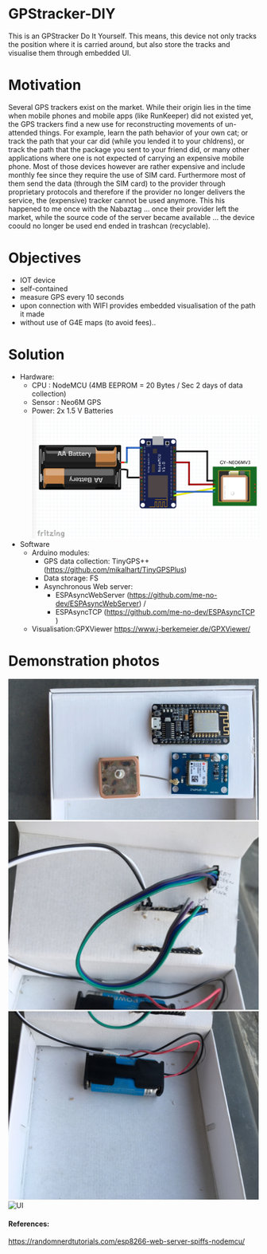# GPStracker-DIY
This is an GPStracker Do It Yourself. This means, this device not only tracks the position where it is carried around, but also store the tracks and visualise them through embedded UI.

# Motivation
Several GPS trackers exist on the market. While their origin lies in the time when mobile phones and mobile apps (like RunKeeper) did not existed yet, the GPS trackers find a new use for reconstructing movements of un-attended things. For example, learn the path behavior of your own cat; or track the path that your car did (while you lended it to your chldrens), or track the path that the package you sent to your friend did, or many other applications where one is not expected of carrying an expensive mobile phone.
Most of those devices however are rather expensive and include monthly fee since they require the use of SIM card. Furthermore most of them send the data (through the SIM card) to the provider through proprietary protocols and therefore if the provider no longer delivers the service, the (expensive) tracker cannot be used anymore.
This his happened to me once with the Nabaztag ... once their provider left the market, while the source code of the server became available ... the device coould no longer be used end ended in trashcan (recyclable).

# Objectives

- IOT device
- self-contained
- measure GPS every 10 seconds
- upon connection with WIFI provides embedded visualisation of the path it made
- without use of G4E maps (to avoid fees)..

# Solution
- Hardware:
  - CPU : NodeMCU (4MB EEPROM = 20 Bytes / Sec  2 days of data collection)
  - Sensor : Neo6M GPS
  - Power: 2x 1.5 V Batteries
  ![drawing](/hardware/GPSTrackerDIY.jpg)
- Software
  - Arduino modules:
    - GPS data collection: TinyGPS++ (https://github.com/mikalhart/TinyGPSPlus)
    - Data storage: FS
    - Asynchronous Web server:
      - ESPAsyncWebServer (https://github.com/me-no-dev/ESPAsyncWebServer) /
      - ESPAsyncTCP (https://github.com/me-no-dev/ESPAsyncTCP )
  - Visualisation:GPXViewer  https://www.j-berkemeier.de/GPXViewer/

# Demonstration photos

![Top](Top.jpeg)
![Back](Back.jpeg)
![Inside](Inside.jpeg)
![UI](UI.png)

#### References:
https://randomnerdtutorials.com/esp8266-web-server-spiffs-nodemcu/

